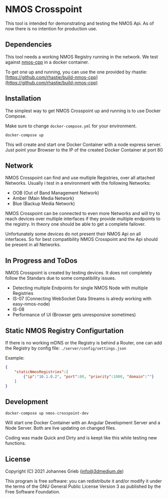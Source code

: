 # NMOS Crosspoint

This tool is intended for demonstrating and testing the NMOS Api. As of now there is no intention for production use.

## Dependencies

This tool needs a working NMOS Registry running in the network. We test against [nmos-cpp](https://github.com/sony/nmos-cpp) in a docker container.

To get one up and running, you can use the one provided by rhastie: [https://github.com/rhastie/build-nmos-cpp](https://github.com/rhastie/build-nmos-cpp)

## Installation

The simplest way to get NMOS Crosspoint up and running is to use Docker Compose.

Make sure to change `docker-compose.yml` for your environment.
```shell
docker-compose up
```
This will create and start one Docker Container with a node express server.
Just point your Browser to the IP of the created Docker Container at port 80

## Network

NMOS Crosspoint can find and use multiple Registries, over all attached Networks. Usually i test in a environment with the following Networks:
- OOB (Out of Band Management Network)
- Amber (Main Media Network)
- Blue (Backup Media Network)

NMOS Crosspoint can be connected to even more Networks and will try to reach devices over multiple interfaces if they provide multiple endpoints to the registry.
In theory one should be able to get a complete failover. 

Unfortunately some devices do not present their NMOS Api on all interfaces. So for best compatibility NMOS Crosspoint and the Api should be present in all Networks.


## In Progress and ToDos

NMOS Crosspoint is created by testing devices. It does not completely follow the Standars due to some compatibility issues.

- Detecting multiple Endpoints for single NMOS Node with multiple Registries
- IS-07 (Connecting WebSocket Data Streams is alredy working with easy-nmos-node)
- IS-08 
- Performance of UI (Browser gets unresponsive sometimes)

## Static NMOS Registry Configurtation

If there is no working mDNS or the Registry is behind a Router, one can add the Registry by config file: `./server/config/settings.json`

Example:
```json
{
    "staticNmosRegistries":[
        {"ip":"10.1.0.2", "port":80, "priority":1000, "domain":""}
    ]
}
```

## Development

```
docker-compose up nmos-crosspoint-dev
```
Will start one Docker Container with an Angular Development Server and a Node Server. Both are live updating on changed files.

Coding was made Quick and Dirty and is keept like this while testing new functions.

## License

Copyright (C) 2021 Johannes Grieb (info@3dmedium.de)

This program is free software: you can redistribute it and/or modify
it under the terms of the GNU General Public License Version 3 as 
published by the Free Software Foundation.